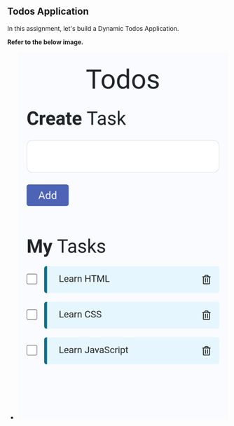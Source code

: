 ## Todos Application

In this assignment, let's build a Dynamic Todos Application.

**Refer to the below image.**

- ![alt text](image.png)
